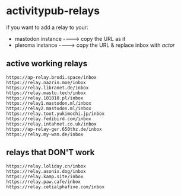 # activitypub-relays

if you want to add a relay to your:

- mastodon instance ----> copy the URL as it 
- pleroma instance ----> copy the URL & replace inbox with *actor*


## active working relays
```
https://ap-relay.brodi.space/inbox
https://relay.nazrin.moe/inbox
https://relay.libranet.de/inbox
https://relay.masto.tech/inbox
https://relay.101010.pl/inbox
https://relay1.mastodon.ml/inbox
https://relay2.mastodon.ml/inbox
https://relay.toot.yukimochi.jp/inbox
https://relay.fedibird.com/inbox
https://relay.intahnet.co.uk/inbox
https://ap-relay-ger.650thz.de/inbox
https://relay.my-wan.de/inbox

```



## relays that DON'T work
```
https://relay.loliday.cn/inbox
https://relay.asonix.dog/inbox
https://relay.kamp.site/inbox
https://relay.paw.cafe/inbox
https://relay.cetialphafive.com/inbox

```
